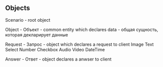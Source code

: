 ## Objects
Scenario - root object

Object - Объект - common entity which declares data
                - общая сущность, которая декларирует данные

Request - Запрос - object which declares a request to client
    Image
    Text
    Select
    Number
    Checkbox
    Audio
    Video
    DateTime

Answer - Ответ -  object declares a anwser to client
